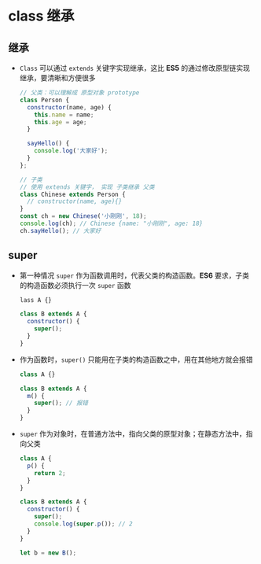 # class 继承

## 继承

+ `Class` 可以通过 `extends` 关键字实现继承，这比 **ES5** 的通过修改原型链实现继承，要清晰和方便很多

  ```js
  // 父类：可以理解成 原型对象 prototype
  class Person {
    constructor(name, age) {
      this.name = name;
      this.age = age;
    }

    sayHello() {
      console.log('大家好');
    }
  };

  // 子类
  // 使用 extends 关键字， 实现 子类继承 父类
  class Chinese extends Person {
    // constructor(name, age){}
  }
  const ch = new Chinese('小刚刚', 18);
  console.log(ch); // Chinese {name: "小刚刚", age: 18}
  ch.sayHello(); // 大家好
  ```

## super

+ 第一种情况 `super` 作为函数调用时，代表父类的构造函数。**ES6**  要求，子类的构造函数必须执行一次 `super` 函数

  ```js
  lass A {}

  class B extends A {
    constructor() {
      super();
    }
  }
  ```

+ 作为函数时，`super()` 只能用在子类的构造函数之中，用在其他地方就会报错

  ```js
  class A {}

  class B extends A {
    m() {
      super(); // 报错
    }
  }
  ```

+ `super` 作为对象时，在普通方法中，指向父类的原型对象；在静态方法中，指向父类

  ```js
  class A {
    p() {
      return 2;
    }
  }

  class B extends A {
    constructor() {
      super();
      console.log(super.p()); // 2
    }
  }

  let b = new B();
  ```
